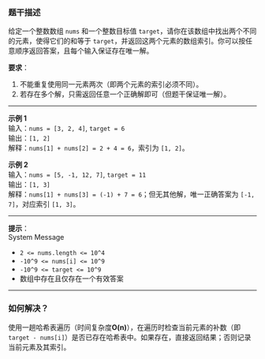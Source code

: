 ### 题干描述

给定一个整数数组 `nums` 和一个整数目标值 `target`，请你在该数组中找出两个不同的元素，使得它们的和等于 `target`，并返回这两个元素的数组索引。你可以按任意顺序返回答案，且每个输入保证存在唯一解。

​**要求**​：

1. 不能重复使用同一元素两次（即两个元素的索引必须不同）。
2. 若存在多个解，只需返回任意一个正确解即可（但题干保证唯一解）。

---

​**示例 1**​  
输入：`nums = [3, 2, 4]`, `target = 6`  
输出：`[1, 2]`  
解释：`nums[1] + nums[2] = 2 + 4 = 6`，索引为 `[1, 2]`。

​**示例 2**​  
输入：`nums = [5, -1, 12, 7]`, `target = 11`  
输出：`[1, 3]`  
解释：`nums[1] + nums[3] = (-1) + 7 = 6`；但无其他解，唯一正确答案为 `[-1, 7]`，对应索引 `[1, 3]`。

---

​**提示**​：  
System Message

- `2 <= nums.length <= 10^4`
- `-10^9 <= nums[i] <= 10^9`
- `-10^9 <= target <= 10^9`
- 数组中存在且仅存在一个有效答案

---

### 如何解决？

使用一趟哈希表遍历（时间复杂度 ​**O(n)​**），在遍历时检查当前元素的补数（即 `target - nums[i]`）是否已存在哈希表中。如果存在，直接返回结果；否则记录当前元素及其索引。